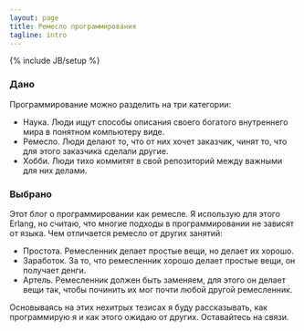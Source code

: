 ```yaml
---
layout: page
title: Ремесло программирования
tagline: intro
---
```

{% include JB/setup %}

### Дано
Программирование можно разделить на три категории:

*   Наука. Люди ищут способы описания своего богатого внутреннего мира в понятном компьютеру виде.
*   Ремесло. Люди делают то, что от них хочет заказчик, чинят то, что для этого заказчика сделали другие.
*   Хобби. Люди тихо коммитят в свой репозиторий между важными для них делами.

### Выбрано
Этот блог о программировании как ремесле. Я использую для этого Erlang, но считаю, что многие подходы в программировании не зависят от языка. Чем отличается ремесло от других занятий:

*   Простота. Ремесленник делает простые вещи, но делает их хорошо.
*   Заработок. За то, что ремесленник хорошо делает простые вещи, он получает денги.
*   Артель. Ремесленник должен быть заменяем, для этого он делает вещи так, чтобы починить их мог почти любой другой ремесленник.

Основываясь на этих нехитрых тезисах я буду рассказывать, как программирую я и как этого ожидаю от других.
Оставайтесь на связи.
